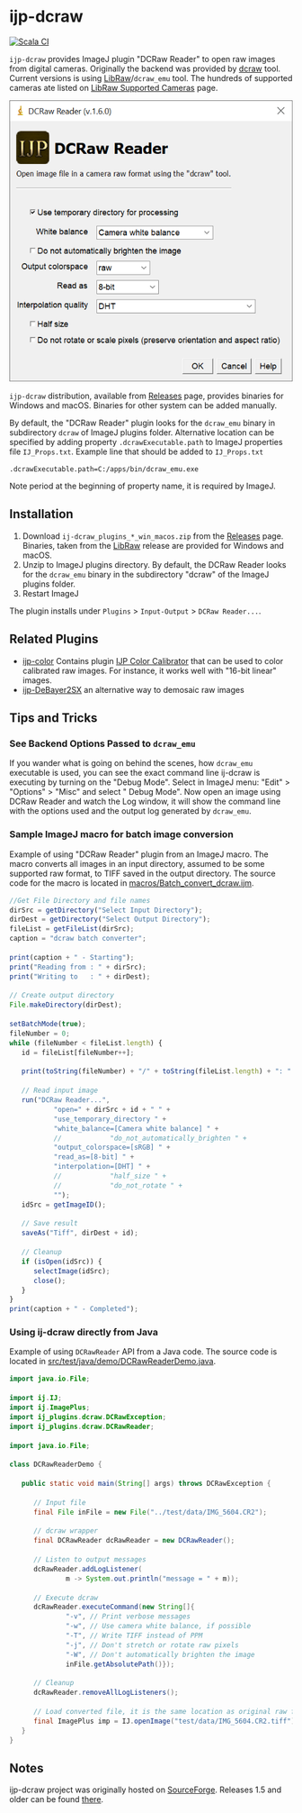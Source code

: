 ijp-dcraw
=========

[![Scala CI](https://github.com/ij-plugins/ijp-dcraw/actions/workflows/scala.yml/badge.svg)](https://github.com/ij-plugins/ijp-dcraw/actions/workflows/scala.yml)

`ijp-dcraw` provides ImageJ plugin "DCRaw Reader" to open raw images from digital cameras. Originally the backend was
provided by [dcraw] tool. Current versions is using [LibRaw]/`dcraw_emu` tool. The hundreds of supported cameras ate
listed on [LibRaw Supported Cameras] page.

![Image Calibrator](assets/DCRaw_Reader_Dialog.png)

`ijp-dcraw` distribution, available from [Releases] page, provides binaries for Windows and macOS. Binaries for other
system can be added manually.

By default, the "DCRaw Reader" plugin looks for the `dcraw_emu` binary in subdirectory `dcraw` of ImageJ plugins folder.
Alternative location can be specified by adding property `.dcrawExecutable.path` to ImageJ properties
file `IJ_Props.txt`. Example line that should be added to `IJ_Props.txt`

```
.dcrawExecutable.path=C:/apps/bin/dcraw_emu.exe
```

Note period at the beginning of property name, it is required by ImageJ.

Installation
------------

1. Download `ij-dcraw_plugins_*_win_macos.zip` from the [Releases] page. Binaries, taken from the [LibRaw] release are
   provided for Windows and macOS.
2. Unzip to ImageJ plugins directory. By default, the DCRaw Reader looks for the `dcraw_emu` binary in the
   subdirectory "dcraw" of the ImageJ plugins folder.
3. Restart ImageJ

The plugin installs under `Plugins` > `Input-Output` > `DCRaw Reader...`.

Related Plugins
---------------

* [ijp-color] Contains plugin [IJP Color Calibrator] that can be used to color calibrated raw images. For instance, it
  works well with "16-bit linear" images.
* [ijp-DeBayer2SX] an alternative way to demosaic raw images

Tips and Tricks
---------------

### See Backend Options Passed to `dcraw_emu`

If you wander what is going on behind the scenes, how `dcraw_emu` executable is used, you can see the exact command line
ij-dcraw is executing by turning on the "Debug Mode". Select in ImageJ menu: "Edit" > "Options" > "Misc" and select "
Debug Mode". Now open an image using DCRaw Reader and watch the Log window, it will show the command line with the
options used and the output log generated by `dcraw_emu`.

### Sample ImageJ macro for batch image conversion

Example of using "DCRaw Reader" plugin from an ImageJ macro. The macro converts all images in an input directory,
assumed to be some supported raw format, to TIFF saved in the output directory. The source code for the macro is located
in [macros/Batch_convert_dcraw.ijm].

```javascript
//Get File Directory and file names
dirSrc = getDirectory("Select Input Directory");
dirDest = getDirectory("Select Output Directory");
fileList = getFileList(dirSrc);
caption = "dcraw batch converter";

print(caption + " - Starting");
print("Reading from : " + dirSrc);
print("Writing to   : " + dirDest);

// Create output directory
File.makeDirectory(dirDest);

setBatchMode(true);
fileNumber = 0;
while (fileNumber < fileList.length) {
   id = fileList[fileNumber++];

   print(toString(fileNumber) + "/" + toString(fileList.length) + ": " + id);

   // Read input image
   run("DCRaw Reader...",
           "open=" + dirSrc + id + " " +
           "use_temporary_directory " +
           "white_balance=[Camera white balance] " +
           //            "do_not_automatically_brighten " +
           "output_colorspace=[sRGB] " +
           "read_as=[8-bit] " +
           "interpolation=[DHT] " +
           //            "half_size " +
           //            "do_not_rotate " +
           "");
   idSrc = getImageID();

   // Save result
   saveAs("Tiff", dirDest + id);

   // Cleanup
   if (isOpen(idSrc)) {
      selectImage(idSrc);
      close();
   }
}
print(caption + " - Completed");
```

### Using ij-dcraw directly from Java

Example of using `DCRawReader` API from a Java code. The source code is located
in [src/test/java/demo/DCRawReaderDemo.java].

```java
import java.io.File;

import ij.IJ;
import ij.ImagePlus;
import ij_plugins.dcraw.DCRawException;
import ij_plugins.dcraw.DCRawReader;

import java.io.File;

class DCRawReaderDemo {

   public static void main(String[] args) throws DCRawException {

      // Input file
      final File inFile = new File("../test/data/IMG_5604.CR2");

      // dcraw wrapper
      final DCRawReader dcRawReader = new DCRawReader();

      // Listen to output messages
      dcRawReader.addLogListener(
              m -> System.out.println("message = " + m));

      // Execute dcraw
      dcRawReader.executeCommand(new String[]{
              "-v", // Print verbose messages
              "-w", // Use camera white balance, if possible
              "-T", // Write TIFF instead of PPM
              "-j", // Don't stretch or rotate raw pixels
              "-W", // Don't automatically brighten the image
              inFile.getAbsolutePath()});

      // Cleanup
      dcRawReader.removeAllLogListeners();

      // Load converted file, it is the same location as original raw file but with extension '.tiff'
      final ImagePlus imp = IJ.openImage("test/data/IMG_5604.CR2.tiff");
   }
}
```

Notes
-----

ijp-dcraw project was originally hosted on [SourceForge]. Releases 1.5 and older can be found [there][SourceForge].

[dcraw]: https://en.wikipedia.org/wiki/Dcraw

[LibRaw]: https://www.libraw.org/about

[LibRaw Supported Cameras]: https://www.libraw.org/supported-cameras

[Releases]: https://github.com/ij-plugins/ijp-dcraw/releases

[SourceForge]: http://ij-plugins.sourceforge.net/plugins/dcraw/index.html

[ijp-color]: https://github.com/ij-plugins/ijp-color

[ijp-DeBayer2SX]: https://github.com/ij-plugins/ijp-DeBayer2SX

[IJP Color Calibrator]: https://github.com/ij-plugins/ijp-color/wiki/Color-Calibrator

[macros/Batch_convert_dcraw.ijm]: https://github.com/ij-plugins/ijp-dcraw/blob/master/macros/Batch_convert_dcraw.ijm

[src/test/java/demo/DCRawReaderDemo.java]: https://github.com/ij-plugins/ijp-dcraw/blob/master/src/test/java/demo/DCRawReaderDemo.java